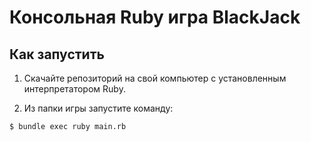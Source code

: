 # Консольная Ruby игра BlackJack

## Как запустить 

1. Скачайте репозиторий на свой компьютер с установленным интерпретатором Ruby.

2. Из папки игры запустите команду:

```console
$ bundle exec ruby main.rb
```
